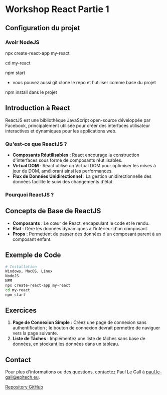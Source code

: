 # Workshop React Partie 1

## Configuration du projet

### Avoir NodeJS

npx create-react-app my-react

cd my-react

npm start

* vous pouvez aussi git clone le repo et l'utiliser comme base du projet

npm install dans le projet

## Introduction à React

ReactJS est une bibliothèque JavaScript open-source développée par Facebook, principalement utilisée pour créer des interfaces utilisateur interactives et dynamiques pour les applications web.

### Qu'est-ce que ReactJS ?

- **Composants Réutilisables** : React encourage la construction d'interfaces sous forme de composants réutilisables.
- **Virtual DOM** : React utilise un Virtual DOM pour optimiser les mises à jour du DOM, améliorant ainsi les performances.
- **Flux de Données Unidirectionnel** : La gestion unidirectionnelle des données facilite le suivi des changements d'état.

### Pourquoi ReactJS ?

## Concepts de Base de ReactJS

- **Composants** : Le cœur de React, encapsulant le code et le rendu.
- **État** : Gère les données dynamiques à l'intérieur d'un composant.
- **Props** : Permettent de passer des données d'un composant parent à un composant enfant.

## Exemple de Code

```bash
# Installation
Windows, MacOS, Linux
NodeJS
NPM
npx create-react-app my-react
cd my-react
npm start
```

## Exercices

1. **Page de Connexion Simple** : Créez une page de connexion sans authentification ; le bouton de connexion devrait permettre de naviguer vers la page suivante.
2. **Liste de Tâches** : Implémentez une liste de tâches sans base de données, en stockant les données dans un tableau.

## Contact

Pour plus d'informations ou des questions, contactez Paul Le Gall à paul.le-gall@epitech.eu.

[Repository GitHub](https://www.github.com/luapp)
